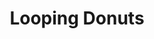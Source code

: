 ---
title: Looping Donuts
description: Code experiments with a few friends
link: https://github.com/loopingdontus
image: loopingdonuts.png
---